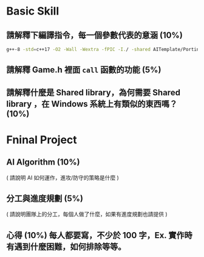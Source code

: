# Basic Skill

## 請解釋下編譯指令，每一個參數代表的意涵 (10%)

```bash
g++-8 -std=c++17 -O2 -Wall -Wextra -fPIC -I./ -shared AITemplate/Porting.cpp -o ./build/a1.so
```

## 請解釋 Game.h 裡面 ```call``` 函數的功能 (5%)


## 請解釋什麼是 Shared library，為何需要 Shared library ，在 Windows 系統上有類似的東西嗎？(10%)


# Fninal Project

## AI Algorithm (10%)

( 請說明 AI 如何運作，進攻/防守的策略是什麼 )

## 分工與進度規劃 (5%)

( 請說明團隊上的分工，每個人做了什麼，如果有進度規劃也請提供 )

## 心得 (10%) 每人都要寫，不少於 100 字，Ex. 實作時有遇到什麼困難，如何排除等等。


